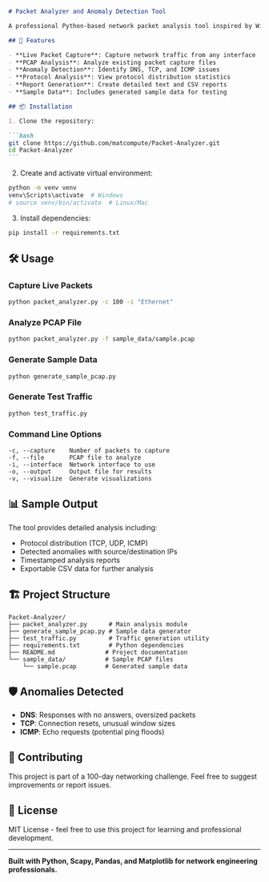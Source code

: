 

````markdown
# Packet Analyzer and Anomaly Detection Tool

A professional Python-based network packet analysis tool inspired by Wireshark, designed for network engineers to capture and analyze network traffic, detect anomalies, and generate comprehensive reports.

## 🚀 Features

- **Live Packet Capture**: Capture network traffic from any interface
- **PCAP Analysis**: Analyze existing packet capture files
- **Anomaly Detection**: Identify DNS, TCP, and ICMP issues
- **Protocol Analysis**: View protocol distribution statistics
- **Report Generation**: Create detailed text and CSV reports
- **Sample Data**: Includes generated sample data for testing

## 📦 Installation

1. Clone the repository:

```bash
git clone https://github.com/matcompute/Packet-Analyzer.git
cd Packet-Analyzer
```
````

2. Create and activate virtual environment:

```bash
python -m venv venv
venv\Scripts\activate  # Windows
# source venv/bin/activate  # Linux/Mac
```

3. Install dependencies:

```bash
pip install -r requirements.txt
```

## 🛠️ Usage

### Capture Live Packets

```bash
python packet_analyzer.py -c 100 -i "Ethernet"
```

### Analyze PCAP File

```bash
python packet_analyzer.py -f sample_data/sample.pcap
```

### Generate Sample Data

```bash
python generate_sample_pcap.py
```

### Generate Test Traffic

```bash
python test_traffic.py
```

### Command Line Options

```
-c, --capture    Number of packets to capture
-f, --file       PCAP file to analyze
-i, --interface  Network interface to use
-o, --output     Output file for results
-v, --visualize  Generate visualizations
```

## 📊 Sample Output

The tool provides detailed analysis including:

- Protocol distribution (TCP, UDP, ICMP)
- Detected anomalies with source/destination IPs
- Timestamped analysis reports
- Exportable CSV data for further analysis

## 🏗️ Project Structure

```
Packet-Analyzer/
├── packet_analyzer.py      # Main analysis module
├── generate_sample_pcap.py # Sample data generator
├── test_traffic.py         # Traffic generation utility
├── requirements.txt        # Python dependencies
├── README.md              # Project documentation
└── sample_data/           # Sample PCAP files
    └── sample.pcap        # Generated sample data
```

## 🛡️ Anomalies Detected

- **DNS**: Responses with no answers, oversized packets
- **TCP**: Connection resets, unusual window sizes
- **ICMP**: Echo requests (potential ping floods)

## 🤝 Contributing

This project is part of a 100-day networking challenge. Feel free to suggest improvements or report issues.

## 📄 License

MIT License - feel free to use this project for learning and professional development.

---

**Built with Python, Scapy, Pandas, and Matplotlib for network engineering professionals.**
